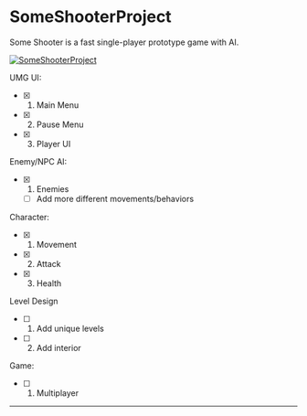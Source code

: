 # SomeShooterProject
 Some Shooter is a fast single-player prototype game with AI.
 
[![SomeShooterProject](https://img.youtube.com/vi/hUrAlAHgtDI/0.jpg)](https://youtu.be/hUrAlAHgtDI)

UMG UI:
- [X] 1. Main Menu
- [X] 2. Pause Menu
- [X] 3. Player UI

Enemy/NPC AI:
- [X] 1. Enemies
    - [ ] Add more different movements/behaviors

Character:
- [X] 1. Movement
- [X] 2. Attack
- [X] 3. Health

Level Design
- [ ] 1. Add unique levels
- [ ] 2. Add interior

Game:
- [ ] 1. Multiplayer
____
